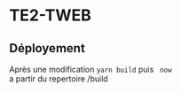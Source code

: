 # TE2-TWEB

## Déployement

Après une modification 
```yarn build``` puis ``` now```  
a partir du repertoire /build